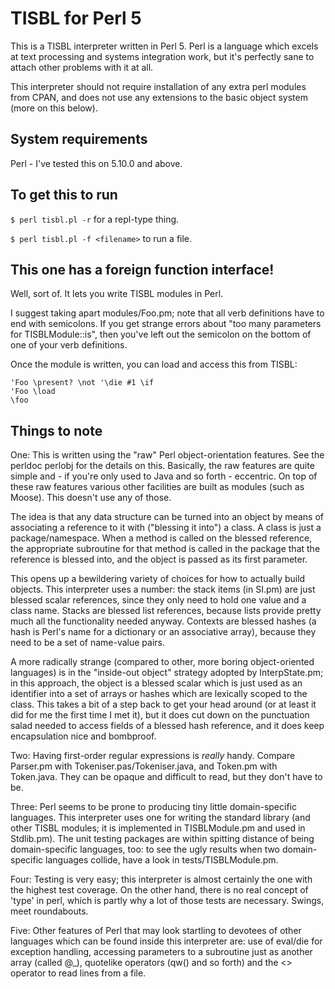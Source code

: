 TISBL for Perl 5
================

This is a TISBL interpreter written in Perl 5.  Perl is a language which excels at text processing and systems integration work, but it's perfectly sane to attach other problems with it at all.

This interpreter should not require installation of any extra perl modules from CPAN, and does not use any extensions to the basic object system (more on this below).

System requirements
-------------------

Perl - I've tested this on 5.10.0 and above.

To get this to run
------------------

`$ perl tisbl.pl -r` for a repl-type thing.

`$ perl tisbl.pl -f <filename>` to run a file.

This one has a foreign function interface!
------------------------------------------

Well, sort of.  It lets you write TISBL modules in Perl.

I suggest taking apart modules/Foo.pm; note that all verb definitions have to end with semicolons.  If you get strange errors about "too many parameters for TISBLModule::is", then you've left out the semicolon on the bottom of one of your verb definitions.

Once the module is written, you can load and access this from TISBL:

```
'Foo \present? \not '\die #1 \if
'Foo \load
\foo
```

Things to note
--------------

One: This is written using the "raw" Perl object-orientation features.  See the perldoc perlobj for the details on this.  Basically, the raw features are quite simple and - if you're only used to Java and so forth - eccentric.  On top of these raw features various other facilities are built as modules (such as Moose).  This doesn't use any of those.

The idea is that any data structure can be turned into an object by means of associating a reference to it with ("blessing it into") a class.  A class is just a package/namespace.  When a method is called on the blessed reference, the appropriate subroutine for that method is called in the package that the reference is blessed into, and the object is passed as its first parameter.

This opens up a bewildering variety of choices for how to actually build objects.  This interpreter uses a number: the stack items (in SI.pm) are just blessed scalar references, since they only need to hold one value and a class name.  Stacks are blessed list references, because lists provide pretty much all the functionality needed anyway.  Contexts are blessed hashes (a hash is Perl's name for a dictionary or an associative array), because they need to be a set of name-value pairs.

A more radically strange (compared to other, more boring object-oriented languages) is in the "inside-out object" strategy adopted by InterpState.pm; in this approach, the object is a blessed scalar which is just used as an identifier into a set of arrays or hashes which are lexically scoped to the class.  This takes a bit of a step back to get your head around (or at least it did for me the first time I met it), but it does cut down on the punctuation salad needed to access fields of a blessed hash reference, and it does keep encapsulation nice and bombproof.

Two: Having first-order regular expressions is <i>really</i> handy.  Compare Parser.pm with Tokeniser.pas/Tokeniser.java, and Token.pm with Token.java.  They can be opaque and difficult to read, but they don't have to be.

Three: Perl seems to be prone to producing tiny little domain-specific languages.  This interpreter uses one for writing the standard library (and other TISBL modules; it is implemented in TISBLModule.pm and used in Stdlib.pm).  The unit testing packages are within spitting distance of being domain-specific languages, too: to see the ugly results when two domain-specific languages collide, have a look in tests/TISBLModule.pm.

Four: Testing is very easy; this interpreter is almost certainly the one with the highest test coverage.  On the other hand, there is no real concept of 'type' in perl, which is partly why a lot of those tests are necessary.  Swings, meet roundabouts.

Five: Other features of Perl that may look startling to devotees of other languages which can be found inside this interpreter are: use of eval/die for exception handling, accessing parameters to a subroutine just as another array (called @_), quotelike operators (qw() and so forth) and the <> operator to read lines from a file.